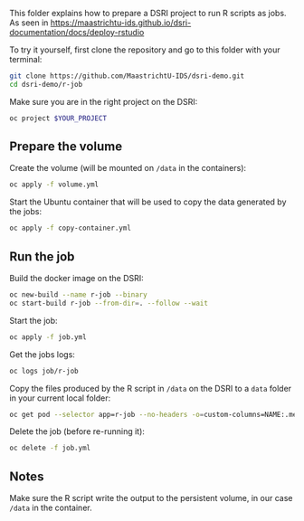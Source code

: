 This folder explains how to prepare a DSRI project to run R scripts as jobs. As seen in https://maastrichtu-ids.github.io/dsri-documentation/docs/deploy-rstudio

To try it yourself, first clone the repository and go to this folder with your terminal:

```bash
git clone https://github.com/MaastrichtU-IDS/dsri-demo.git
cd dsri-demo/r-job
```

Make sure you are in the right project on the DSRI:

```bash
oc project $YOUR_PROJECT
```

## Prepare the volume

Create the volume (will be mounted on `/data` in the containers):

```bash
oc apply -f volume.yml
```

Start the Ubuntu container that will be used to copy the data generated by the jobs:

```bash
oc apply -f copy-container.yml
```

## Run the job

Build the docker image on the DSRI:

```bash
oc new-build --name r-job --binary
oc start-build r-job --from-dir=. --follow --wait
```

Start the job:

```bash
oc apply -f job.yml
```

Get the jobs logs:

```bash
oc logs job/r-job
```

Copy the files produced by the R script in `/data` on the DSRI to a `data` folder in your current local folder:

```bash
oc get pod --selector app=r-job --no-headers -o=custom-columns=NAME:.metadata.name | xargs -I {} oc cp {}:/data ./data
```

Delete the job (before re-running it):

```bash
oc delete -f job.yml
```

## Notes

Make sure the R script write the output to the persistent volume, in our case `/data` in the container.